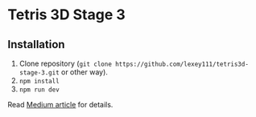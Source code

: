 # Tetris 3D Stage 3

## Installation

1. Clone repository (`git clone https://github.com/lexey111/tetris3d-stage-3.git` or other way).
2. `npm install`
3. `npm run dev`


Read [Medium article](https://lexeykoshkin.medium.com/creating-a-3d-tetris-game-for-dummies-like-me-iv-2da2964e0c87) for details.
